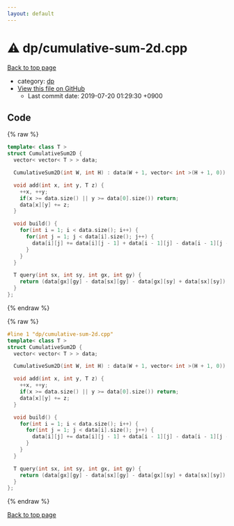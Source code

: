 ```yaml
---
layout: default
---
```


<!-- mathjax config similar to math.stackexchange -->
<script type="text/javascript" async
  src="https://cdnjs.cloudflare.com/ajax/libs/mathjax/2.7.5/MathJax.js?config=TeX-MML-AM_CHTML">
</script>
<script type="text/x-mathjax-config">
  MathJax.Hub.Config({
    TeX: { equationNumbers: { autoNumber: "AMS" }},
    tex2jax: {
      inlineMath: [ ['$','$'] ],
      processEscapes: true
    },
    "HTML-CSS": { matchFontHeight: false },
    displayAlign: "left",
    displayIndent: "2em"
  });
</script>

<script type="text/javascript" src="https://cdnjs.cloudflare.com/ajax/libs/jquery/3.4.1/jquery.min.js"></script>
<script src="https://cdn.jsdelivr.net/npm/jquery-balloon-js@1.1.2/jquery.balloon.min.js" integrity="sha256-ZEYs9VrgAeNuPvs15E39OsyOJaIkXEEt10fzxJ20+2I=" crossorigin="anonymous"></script>
<script type="text/javascript" src="../../assets/js/copy-button.js"></script>
<link rel="stylesheet" href="../../assets/css/copy-button.css" />


# :warning: dp/cumulative-sum-2d.cpp

<a href="../../index.html">Back to top page</a>

* category: <a href="../../index.html#95687afb5d9a2a9fa39038f991640b0c">dp</a>
* <a href="{{ site.github.repository_url }}/blob/master/dp/cumulative-sum-2d.cpp">View this file on GitHub</a>
    - Last commit date: 2019-07-20 01:29:30 +0900




## Code

<a id="unbundled"></a>
{% raw %}
```cpp
template< class T >
struct CumulativeSum2D {
  vector< vector< T > > data;

  CumulativeSum2D(int W, int H) : data(W + 1, vector< int >(H + 1, 0)) {}

  void add(int x, int y, T z) {
    ++x, ++y;
    if(x >= data.size() || y >= data[0].size()) return;
    data[x][y] += z;
  }

  void build() {
    for(int i = 1; i < data.size(); i++) {
      for(int j = 1; j < data[i].size(); j++) {
        data[i][j] += data[i][j - 1] + data[i - 1][j] - data[i - 1][j - 1];
      }
    }
  }

  T query(int sx, int sy, int gx, int gy) {
    return (data[gx][gy] - data[sx][gy] - data[gx][sy] + data[sx][sy]);
  }
};

```
{% endraw %}

<a id="bundled"></a>
{% raw %}
```cpp
#line 1 "dp/cumulative-sum-2d.cpp"
template< class T >
struct CumulativeSum2D {
  vector< vector< T > > data;

  CumulativeSum2D(int W, int H) : data(W + 1, vector< int >(H + 1, 0)) {}

  void add(int x, int y, T z) {
    ++x, ++y;
    if(x >= data.size() || y >= data[0].size()) return;
    data[x][y] += z;
  }

  void build() {
    for(int i = 1; i < data.size(); i++) {
      for(int j = 1; j < data[i].size(); j++) {
        data[i][j] += data[i][j - 1] + data[i - 1][j] - data[i - 1][j - 1];
      }
    }
  }

  T query(int sx, int sy, int gx, int gy) {
    return (data[gx][gy] - data[sx][gy] - data[gx][sy] + data[sx][sy]);
  }
};

```
{% endraw %}

<a href="../../index.html">Back to top page</a>

